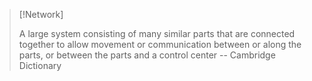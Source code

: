 
>[!Network]
>
>A large system consisting of many similar parts that are connected together to allow movement or communication between or along the parts, or between the parts and a control center
>-- Cambridge Dictionary

